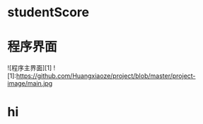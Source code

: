 # studentScore
# 程序界面
![程序主界面][1]
![1]:https://github.com/Huangxiaoze/project/blob/master/project-image/main.jpg
# hi